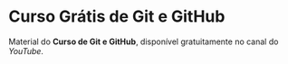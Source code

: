 # Curso Grátis de Git e GitHub
Material do **Curso de Git e GitHub**, disponível gratuitamente no canal do *YouTube*. 
